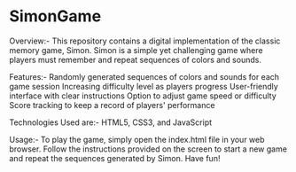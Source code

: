 # SimonGame

Overview:-
This repository contains a digital implementation of the classic memory game, Simon. Simon is a simple yet challenging game where players must remember and repeat sequences of colors and sounds.

Features:-
Randomly generated sequences of colors and sounds for each game session
Increasing difficulty level as players progress
User-friendly interface with clear instructions
Option to adjust game speed or difficulty
Score tracking to keep a record of players' performance

Technologies Used are:-
HTML5,
CSS3, and 
JavaScript

Usage:- 
To play the game, simply open the index.html file in your web browser. Follow the instructions provided on the screen to start a new game and repeat the sequences generated by Simon. Have fun!

